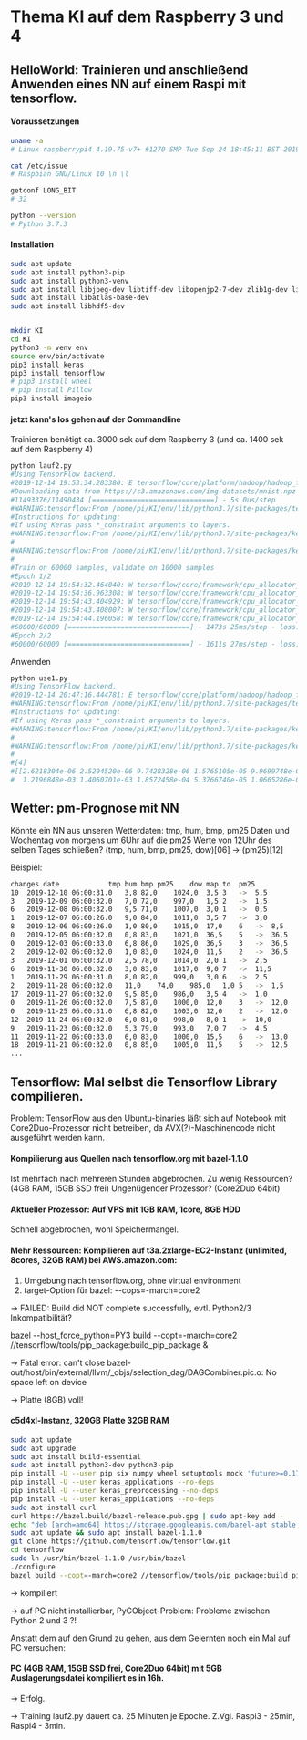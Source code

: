 # Thema KI auf dem Raspberry 3 und 4

## HelloWorld: Trainieren und anschließend Anwenden eines NN auf einem Raspi mit tensorflow.

#### Voraussetzungen

``` bash
uname -a
# Linux raspberrypi4 4.19.75-v7+ #1270 SMP Tue Sep 24 18:45:11 BST 2019 armv7l GNU/Linux

cat /etc/issue
# Raspbian GNU/Linux 10 \n \l

getconf LONG_BIT
# 32

python --version
# Python 3.7.3
```

#### Installation

``` bash
sudo apt update
sudo apt install python3-pip
sudo apt install python3-venv
sudo apt install libjpeg-dev libtiff-dev libopenjp2-7-dev zlib1g-dev libfreetype6-dev liblcms2-dev libwebp-dev tcl8.6-dev tk8.6-dev python-tk libharfbuzz-dev libfribidi-dev
sudo apt install libatlas-base-dev
sudo apt install libhdf5-dev


mkdir KI
cd KI
python3 -m venv env
source env/bin/activate
pip3 install keras
pip3 install tensorflow
# pip3 install wheel
# pip install Pillow
pip3 install imageio

```

#### jetzt kann's los gehen auf der Commandline

Trainieren benötigt ca. 3000 sek auf dem Raspberry 3 (und ca. 1400 sek auf dem Raspberry 4)

``` bash
python lauf2.py 
#Using TensorFlow backend.
#2019-12-14 19:53:34.283380: E tensorflow/core/platform/hadoop/hadoop_file_system.cc:132] HadoopFileSystem load error: libhdfs.so: cannot open shared object file: No such file or directory
#Downloading data from https://s3.amazonaws.com/img-datasets/mnist.npz
#11493376/11490434 [==============================] - 5s 0us/step
#WARNING:tensorflow:From /home/pi/KI/env/lib/python3.7/site-packages/tensorflow_core/python/ops/resource_variable_ops.py:1630: calling BaseResourceVariable.__init__ (from tensorflow.python.ops.resource_variable_ops) with constraint is deprecated and will be removed in a future version.
#Instructions for updating:
#If using Keras pass *_constraint arguments to layers.
#WARNING:tensorflow:From /home/pi/KI/env/lib/python3.7/site-packages/keras/backend/tensorflow_backend.py:4070: The name tf.nn.max_pool is deprecated. Please use tf.nn.max_pool2d instead.
#
#WARNING:tensorflow:From /home/pi/KI/env/lib/python3.7/site-packages/keras/backend/tensorflow_backend.py:422: The name tf.global_variables is deprecated. Please use tf.compat.v1.global_variables instead.
#
#Train on 60000 samples, validate on 10000 samples
#Epoch 1/2
#2019-12-14 19:54:32.464040: W tensorflow/core/framework/cpu_allocator_impl.cc:81] Allocation of 11075584 exceeds 10% of system memory.
#2019-12-14 19:54:36.963308: W tensorflow/core/framework/cpu_allocator_impl.cc:81] Allocation of 18874368 exceeds 10% of system memory.
#2019-12-14 19:54:43.404929: W tensorflow/core/framework/cpu_allocator_impl.cc:81] Allocation of 9437184 exceeds 10% of system memory.
#2019-12-14 19:54:43.408007: W tensorflow/core/framework/cpu_allocator_impl.cc:81] Allocation of 18874368 exceeds 10% of system memory.
#2019-12-14 19:54:44.196058: W tensorflow/core/framework/cpu_allocator_impl.cc:81] Allocation of 11075584 exceeds 10% of system memory.
#60000/60000 [==============================] - 1473s 25ms/step - loss: 0.2082 - accuracy: 0.9359 - val_loss: 0.0479 - val_accuracy: 0.9840
#Epoch 2/2
#60000/60000 [==============================] - 1611s 27ms/step - loss: 0.0717 - accuracy: 0.9782 - val_loss: 0.0395 - val_accuracy: 0.9860
```

Anwenden

``` bash
python use1.py 
#Using TensorFlow backend.
#2019-12-14 20:47:16.444781: E tensorflow/core/platform/hadoop/hadoop_file_system.cc:132] HadoopFileSystem load error: libhdfs.so: cannot open shared object file: No such file or directory
#WARNING:tensorflow:From /home/pi/KI/env/lib/python3.7/site-packages/tensorflow_core/python/ops/resource_variable_ops.py:1630: calling BaseResourceVariable.__init__ (from tensorflow.python.ops.resource_variable_ops) with constraint is deprecated and will be removed in a future version.
#Instructions for updating:
#If using Keras pass *_constraint arguments to layers.
#WARNING:tensorflow:From /home/pi/KI/env/lib/python3.7/site-packages/keras/backend/tensorflow_backend.py:4070: The name tf.nn.max_pool is deprecated. Please use tf.nn.max_pool2d instead.
#
#WARNING:tensorflow:From /home/pi/KI/env/lib/python3.7/site-packages/keras/backend/tensorflow_backend.py:422: The name tf.global_variables is deprecated. Please use tf.compat.v1.global_variables instead.
#
#[4]
#[[2.6218304e-06 2.5204520e-06 9.7428328e-06 1.5765105e-05 9.9699748e-01
#  1.2196848e-03 1.4060701e-03 1.8572458e-04 5.3766740e-05 1.0665286e-04]]
```


## Wetter: pm-Prognose mit NN 
Könnte ein NN aus unseren Wetterdaten: tmp, hum, bmp, pm25 Daten und Wochentag von morgens um 6Uhr auf die pm25 Werte von 12Uhr des selben Tages schließen?
(tmp, hum, bmp, pm25, dow)[06] -> (pm25)[12]

Beispiel:

``` bash
changes	date			tmp	hum	bmp	pm25	dow	map to	pm25
10	2019-12-10 06:00:31.0	3,8	82,0	1024,0	3,5	3	-> 	5,5
3	2019-12-09 06:00:32.0	7,0	72,0	997,0	1,5	2	-> 	1,5
6	2019-12-08 06:00:32.0	9,5	71,0	1007,0	3,0	1	-> 	0,5
1	2019-12-07 06:00:26.0	9,0	84,0	1011,0	3,5	7	-> 	3,0
8	2019-12-06 06:00:26.0	1,0	80,0	1015,0	17,0	6	-> 	8,5
0	2019-12-05 06:00:32.0	0,8	83,0	1021,0	36,5	5	-> 	36,5
0	2019-12-03 06:00:33.0	6,8	86,0	1029,0	36,5	3	-> 	36,5
2	2019-12-02 06:00:32.0	1,0	83,0	1024,0	11,5	2	-> 	36,5
3	2019-12-01 06:00:32.0	2,5	78,0	1014,0	2,0	1	-> 	2,5
6	2019-11-30 06:00:32.0	3,0	83,0	1017,0	9,0	7	-> 	11,5
1	2019-11-29 06:00:31.0	8,0	82,0	999,0	3,0	6	-> 	2,5
2	2019-11-28 06:00:32.0	11,0	74,0	985,0	1,0	5	-> 	1,5
17	2019-11-27 06:00:32.0	9,5	85,0	986,0	3,5	4	-> 	1,0
0	2019-11-26 06:00:32.0	7,5	87,0	1000,0	12,0	3	-> 	12,0
0	2019-11-25 06:00:31.0	6,8	82,0	1003,0	12,0	2	-> 	12,0
12	2019-11-24 06:00:32.0	6,0	81,0	998,0	8,0	1	-> 	10,0
9	2019-11-23 06:00:32.0	5,3	79,0	993,0	7,0	7	-> 	4,5
11	2019-11-22 06:00:33.0	6,0	83,0	1000,0	15,5	6	-> 	13,0
18	2019-11-21 06:00:32.0	0,8	85,0	1005,0	11,5	5	-> 	12,5
...
```

## Tensorflow: Mal selbst die Tensorflow Library compilieren.

Problem: TensorFlow aus den Ubuntu-binaries läßt sich auf Notebook mit Core2Duo-Prozessor nicht betreiben, da AVX(?)-Maschinencode nicht ausgeführt werden kann.


#### Kompilierung aus Quellen nach tensorflow.org mit bazel-1.1.0

Ist mehrfach nach mehreren Stunden abgebrochen. Zu wenig Ressourcen? (4GB RAM, 15GB SSD frei) Ungenügender Prozessor? (Core2Duo 64bit)


#### Aktueller Prozessor: Auf VPS mit 1GB RAM, 1core, 8GB HDD

Schnell abgebrochen, wohl Speichermangel.


#### Mehr Ressourcen: Kompilieren auf t3a.2xlarge-EC2-Instanz (unlimited, 8cores, 32GB RAM) bei AWS.amazon.com:

1. Umgebung nach tensorflow.org, ohne virtual environment
2. target-Option für bazel: --cops=-march=core2

-> FAILED: Build did NOT complete successfully, evtl. Python2/3 Inkompatibilität?

bazel --host_force_python=PY3 build --copt=-march=core2 //tensorflow/tools/pip_package:build_pip_package &

-> Fatal error: can't close bazel-out/host/bin/external/llvm/_objs/selection_dag/DAGCombiner.pic.o: No space left on device

-> Platte (8GB) voll!


#### c5d4xl-Instanz, 320GB Platte 32GB RAM

``` bash
sudo apt update
sudo apt upgrade 
sudo apt install build-essential
sudo apt install python3-dev python3-pip
pip install -U --user pip six numpy wheel setuptools mock 'future>=0.17.1'
pip install -U --user keras_applications --no-deps
pip install -U --user keras_preprocessing --no-deps
pip install -U --user keras_applications --no-deps
sudo apt install curl
curl https://bazel.build/bazel-release.pub.gpg | sudo apt-key add -
echo "deb [arch=amd64] https://storage.googleapis.com/bazel-apt stable jdk1.8" | sudo tee /etc/apt/sources.list.d/bazel.list
sudo apt update && sudo apt install bazel-1.1.0
git clone https://github.com/tensorflow/tensorflow.git
cd tensorflow
sudo ln /usr/bin/bazel-1.1.0 /usr/bin/bazel
./configure 
bazel build --copt=-march=core2 //tensorflow/tools/pip_package:build_pip_package &
```

-> kompiliert

-> auf PC nicht installierbar, PyCObject-Problem: Probleme zwischen Python 2 und 3 ?!

Anstatt dem auf den Grund zu gehen, aus dem Gelernten noch ein Mal auf PC versuchen:


#### PC (4GB RAM, 15GB SSD frei, Core2Duo 64bit) mit 5GB Auslagerungsdatei kompiliert es in 16h.

-> Erfolg.

-> Training lauf2.py dauert ca. 25 Minuten je Epoche. Z.Vgl. Raspi3 - 25min, Raspi4 - 3min.



